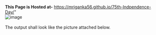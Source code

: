 <b>This Page is Hosted at-</b> https://mriganka56.github.io/75th-Indpendence-Day/" <br>
![image](https://user-images.githubusercontent.com/93525552/185730277-bc4f3450-4b8b-4819-8667-eca501792f6e.png)<br>
<br>The output shall look like the picture attached below.
